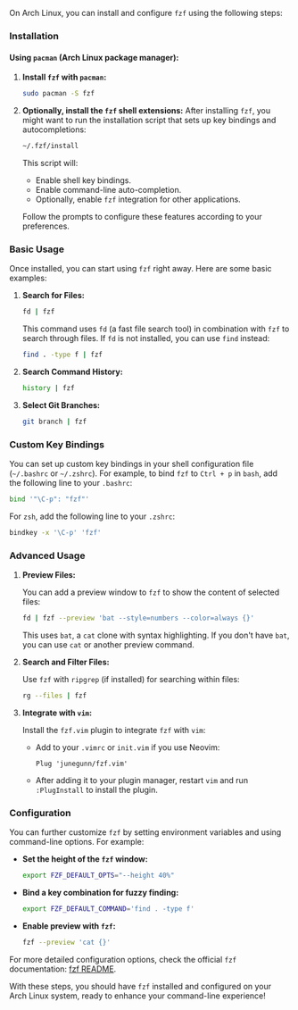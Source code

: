On Arch Linux, you can install and configure `fzf` using the following steps:

### Installation

#### Using `pacman` (Arch Linux package manager):

1. **Install `fzf` with `pacman`:**
   ```bash
   sudo pacman -S fzf
   ```

2. **Optionally, install the `fzf` shell extensions:**
   After installing `fzf`, you might want to run the installation script that sets up key bindings and autocompletions:
   ```bash
   ~/.fzf/install
   ```
   This script will:
   - Enable shell key bindings.
   - Enable command-line auto-completion.
   - Optionally, enable `fzf` integration for other applications.

   Follow the prompts to configure these features according to your preferences.

### Basic Usage

Once installed, you can start using `fzf` right away. Here are some basic examples:

1. **Search for Files:**
   ```bash
   fd | fzf
   ```
   This command uses `fd` (a fast file search tool) in combination with `fzf` to search through files. If `fd` is not installed, you can use `find` instead:
   ```bash
   find . -type f | fzf
   ```

2. **Search Command History:**
   ```bash
   history | fzf
   ```

3. **Select Git Branches:**
   ```bash
   git branch | fzf
   ```

### Custom Key Bindings

You can set up custom key bindings in your shell configuration file (`~/.bashrc` or `~/.zshrc`). For example, to bind `fzf` to `Ctrl + p` in `bash`, add the following line to your `.bashrc`:

```bash
bind '"\C-p": "fzf"'
```

For `zsh`, add the following line to your `.zshrc`:

```bash
bindkey -x '\C-p' 'fzf'
```

### Advanced Usage

1. **Preview Files:**

   You can add a preview window to `fzf` to show the content of selected files:

   ```bash
   fd | fzf --preview 'bat --style=numbers --color=always {}'
   ```
   This uses `bat`, a `cat` clone with syntax highlighting. If you don't have `bat`, you can use `cat` or another preview command.

2. **Search and Filter Files:**

   Use `fzf` with `ripgrep` (if installed) for searching within files:

   ```bash
   rg --files | fzf
   ```

3. **Integrate with `vim`:**

   Install the `fzf.vim` plugin to integrate `fzf` with `vim`:

   - Add to your `.vimrc` or `init.vim` if you use Neovim:

     ```vim
     Plug 'junegunn/fzf.vim'
     ```

   - After adding it to your plugin manager, restart `vim` and run `:PlugInstall` to install the plugin.

### Configuration

You can further customize `fzf` by setting environment variables and using command-line options. For example:

- **Set the height of the `fzf` window:**
  ```bash
  export FZF_DEFAULT_OPTS="--height 40%"
  ```

- **Bind a key combination for fuzzy finding:**
  ```bash
  export FZF_DEFAULT_COMMAND='find . -type f'
  ```

- **Enable preview with `fzf`:**
  ```bash
  fzf --preview 'cat {}'
  ```

For more detailed configuration options, check the official `fzf` documentation: [fzf README](https://github.com/junegunn/fzf).

With these steps, you should have `fzf` installed and configured on your Arch Linux system, ready to enhance your command-line experience!